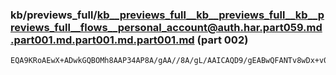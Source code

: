 ### kb/previews_full/kb__previews_full__kb__previews_full__kb__previews_full__flows__personal_account@auth.har.part059.md.part001.md.part001.md.part001.md (part 002)

```md
EQA9KRoAEwX+ADwkGQBOMh8AAP34AP8A/gAA//8A/gL/AAICAQD9/gEABwQFANTv8wDx+v0AAAAAAAQAAAAAAAAAAP3//wDi5OYADAsJAPjs9QAcFBcADgkFAAMA/QD9/f4A/P0BAP39/wD
```

```
